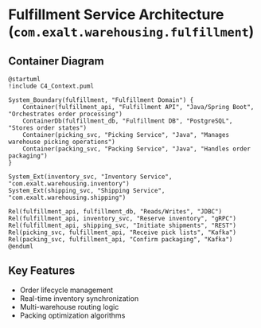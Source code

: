# Fulfillment Service Architecture (`com.exalt.warehousing.fulfillment`)

## Container Diagram
```plantuml
@startuml
!include C4_Context.puml

System_Boundary(fulfillment, "Fulfillment Domain") {
    Container(fulfillment_api, "Fulfillment API", "Java/Spring Boot", "Orchestrates order processing")
    ContainerDb(fulfillment_db, "Fulfillment DB", "PostgreSQL", "Stores order states")
    Container(picking_svc, "Picking Service", "Java", "Manages warehouse picking operations")
    Container(packing_svc, "Packing Service", "Java", "Handles order packaging")
}

System_Ext(inventory_svc, "Inventory Service", "com.exalt.warehousing.inventory")
System_Ext(shipping_svc, "Shipping Service", "com.exalt.warehousing.shipping")

Rel(fulfillment_api, fulfillment_db, "Reads/Writes", "JDBC")
Rel(fulfillment_api, inventory_svc, "Reserve inventory", "gRPC")
Rel(fulfillment_api, shipping_svc, "Initiate shipments", "REST")
Rel(picking_svc, fulfillment_api, "Receive pick lists", "Kafka")
Rel(packing_svc, fulfillment_api, "Confirm packaging", "Kafka")
@enduml
```

## Key Features
- Order lifecycle management
- Real-time inventory synchronization
- Multi-warehouse routing logic
- Packing optimization algorithms